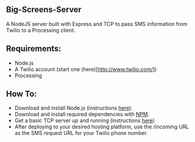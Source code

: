 ## Big-Screens-Server

A NodeJS server built with Express and TCP to pass SMS information from Twilio to a Processing client.

## Requirements:

- Node.js
- A Twilio account (start one (here)[http://www.twilio.com/])
- Processing

## How To:

- Download and install Node.js (instructions [here](http://nodejs.org/#download)).
- Download and install required dependencies with [NPM](https://github.com/isaacs/npm).
- Get a basic TCP server up and running (instructions [here](http://howtonode.org/hello-node/hello-tcp.js))
- After deploying to your desired hosting platform, use the /incoming URL as the SMS request URL for your Twilio phone number.


